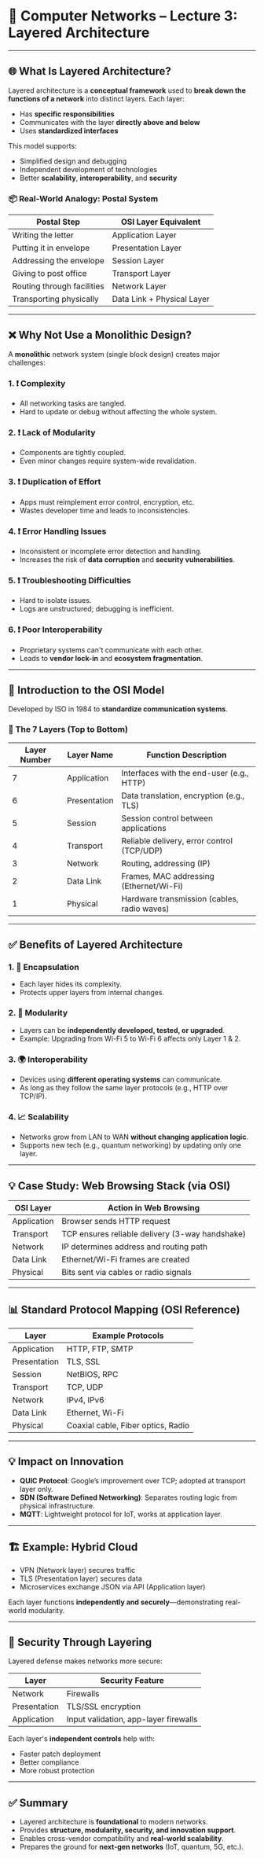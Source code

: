 # 🧠 Computer Networks – Lecture 3: Layered Architecture

---

## 🌐 What Is Layered Architecture?

Layered architecture is a **conceptual framework** used to **break down the functions of a network** into distinct layers. Each layer:

- Has **specific responsibilities**
- Communicates with the layer **directly above and below**
- Uses **standardized interfaces**

This model supports:

- Simplified design and debugging
- Independent development of technologies
- Better **scalability**, **interoperability**, and **security**

### 📦 Real-World Analogy: Postal System

|Postal Step|OSI Layer Equivalent|
|---|---|
|Writing the letter|Application Layer|
|Putting it in envelope|Presentation Layer|
|Addressing the envelope|Session Layer|
|Giving to post office|Transport Layer|
|Routing through facilities|Network Layer|
|Transporting physically|Data Link + Physical Layer|

---

## ❌ Why Not Use a Monolithic Design?

A **monolithic** network system (single block design) creates major challenges:

### 1. ❗ Complexity

- All networking tasks are tangled.
- Hard to update or debug without affecting the whole system.

### 2. ❗ Lack of Modularity

- Components are tightly coupled.
- Even minor changes require system-wide revalidation.

### 3. ❗ Duplication of Effort

- Apps must reimplement error control, encryption, etc.
- Wastes developer time and leads to inconsistencies.

### 4. ❗ Error Handling Issues

- Inconsistent or incomplete error detection and handling.
- Increases the risk of **data corruption** and **security vulnerabilities**.

### 5. ❗ Troubleshooting Difficulties

- Hard to isolate issues.
- Logs are unstructured; debugging is inefficient.

### 6. ❗ Poor Interoperability

- Proprietary systems can't communicate with each other.
- Leads to **vendor lock-in** and **ecosystem fragmentation**.

---

## 🧱 Introduction to the OSI Model

Developed by ISO in 1984 to **standardize communication systems**.

### 🔢 The 7 Layers (Top to Bottom)

|Layer Number|Layer Name|Function Description|
|---|---|---|
|7|Application|Interfaces with the end-user (e.g., HTTP)|
|6|Presentation|Data translation, encryption (e.g., TLS)|
|5|Session|Session control between applications|
|4|Transport|Reliable delivery, error control (TCP/UDP)|
|3|Network|Routing, addressing (IP)|
|2|Data Link|Frames, MAC addressing (Ethernet/Wi-Fi)|
|1|Physical|Hardware transmission (cables, radio waves)|

---

## ✅ Benefits of Layered Architecture

### 1. 🧊 Encapsulation

- Each layer hides its complexity.
- Protects upper layers from internal changes.

### 2. 🧩 Modularity

- Layers can be **independently developed, tested, or upgraded**.
- Example: Upgrading from Wi-Fi 5 to Wi-Fi 6 affects only Layer 1 & 2.

### 3. 🌍 Interoperability

- Devices using **different operating systems** can communicate.
- As long as they follow the same layer protocols (e.g., HTTP over TCP/IP).

### 4. 📈 Scalability

- Networks grow from LAN to WAN **without changing application logic**.
- Supports new tech (e.g., quantum networking) by updating only one layer.

---

## 💡 Case Study: Web Browsing Stack (via OSI)

|OSI Layer|Action in Web Browsing|
|---|---|
|Application|Browser sends HTTP request|
|Transport|TCP ensures reliable delivery (3-way handshake)|
|Network|IP determines address and routing path|
|Data Link|Ethernet/Wi-Fi frames are created|
|Physical|Bits sent via cables or radio signals|

---

## 📊 Standard Protocol Mapping (OSI Reference)

|Layer|Example Protocols|
|---|---|
|Application|HTTP, FTP, SMTP|
|Presentation|TLS, SSL|
|Session|NetBIOS, RPC|
|Transport|TCP, UDP|
|Network|IPv4, IPv6|
|Data Link|Ethernet, Wi-Fi|
|Physical|Coaxial cable, Fiber optics, Radio|

---

## 💡 Impact on Innovation

- **QUIC Protocol**: Google’s improvement over TCP; adopted at transport layer only.
- **SDN (Software Defined Networking)**: Separates routing logic from physical infrastructure.
- **MQTT**: Lightweight protocol for IoT, works at application layer.

---

## 🏗️ Example: Hybrid Cloud

- VPN (Network layer) secures traffic
- TLS (Presentation layer) secures data
- Microservices exchange JSON via API (Application layer)

Each layer functions **independently and securely**—demonstrating real-world modularity.

---

## 🔐 Security Through Layering

Layered defense makes networks more secure:

|Layer|Security Feature|
|---|---|
|Network|Firewalls|
|Presentation|TLS/SSL encryption|
|Application|Input validation, app-layer firewalls|

Each layer's **independent controls** help with:

- Faster patch deployment
- Better compliance
- More robust protection

---

## ✅ Summary

- Layered architecture is **foundational** to modern networks.
- Provides **structure, modularity, security, and innovation support**.
- Enables cross-vendor compatibility and **real-world scalability**.
- Prepares the ground for **next-gen networks** (IoT, quantum, 5G, etc.).